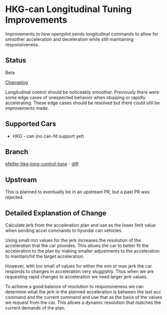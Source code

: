 # HKG-can Longitudinal Tuning Improvements
Improvements to how openpilot sends longitudinal commands to allow for smoother
acceleration and deceleration while still maintaining responsiveness.

## Status
Beta

[Changelog](./CHANGELOG.md)

Longitudinal control should be noticeably smoother. Previously there were some
edge cases of unexpected behavior when stopping or rapidly accelerating. These
edge cases should be resolved but there could still be improvements made.

## Supported Cars
* HKG - can (no can-fd support yet)

## Branch
[pfeifer-hkg-long-control-tune](https://github.com/pfeiferj/openpilot/tree/pfeifer-hkg-long-control-tune)
\-
[diff](https://github.com/commaai/openpilot/compare/master...pfeiferj:openpilot:pfeifer-hkg-long-control-tune)

## Upstream
This is planned to eventually be in an upstream PR, but a past PR was rejected.

## Detailed Explanation of Change
Calculate jerk from the acceleration plan and use as the lower limit value when
sending accel commands to hyundai can vehicles.

Using small min values for the jerk increases the resolution of the acceleration
that the car provides. This allows the car to better fit the acceleration to the
plan by making smaller adjustments to the acceleration to maintain/hit the
target acceleration.

However, with too small of values for either the min or max jerk the car
responds to changes in acceleration very sluggishly. Thus when we are requesting
rapid changes to acceleration we need larger jerk values.

To achieve a good balance of resolution to responsiveness we can determine what
the jerk in the planned acceleration is between the last acc command and the
current command and use that as the basis of the values we request from the car.
This allows a dynamic resolution that matches the current demands of the plan.
